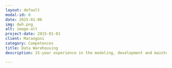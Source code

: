 ```yaml
---
layout: default
modal-id: 6
date: 2015-01-06
img: dwh.png
alt: image-alt
project-date: 2015-01-01
client: Marangoni
category: Competences
title: Data Warehousing
description: 15-year experience in the modeling, development and maintenance of medium- until big-sized data warehouses. Proficiency in Oracle Database. Good expertise in several RDBMS like SQL Server, DB2, Teradata, ExaSol, Netezza and others.

---
```

